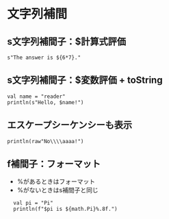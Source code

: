 # 文字列補間

## s文字列補間子：$計算式評価
```
s"The answer is ${6*7}."
```

## s文字列補間子：$変数評価 + toString
```
val name = "reader"
println(s"Hello, $name!")
```

## エスケープシーケンシーも表示
```
println(raw"No\\\\aaaa!")
```

## f補間子：フォーマット
- %があるときはフォーマット
- %がないときはs補間子と同じ
```
  val pi = "Pi"
  println(f"$pi is ${math.Pi}%.8f.")
```
